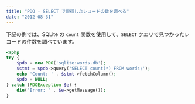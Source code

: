 ```yaml
---
title: "PDO - SELECT で取得したレコードの数を調べる"
date: "2012-08-31"
---
```


下記の例では、SQLite の `count` 関数を使用して、`SELECT` クエリで見つかったレコードの件数を調べています。

~~~ php
<?php
try {
    $pdo = new PDO('sqlite:words.db');
    $stmt = $pdo->query('SELECT count(*) FROM words;');
    echo 'Count: ' . $stmt->fetchColumn();
    $pdo = NULL;
} catch (PDOException $e) {
    die('Error: ' . $e->getMessage());
}
~~~

